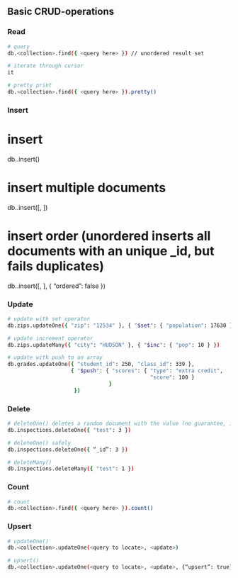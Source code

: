 ## Basic CRUD-operations

### Read
```bash
# query
db.<collection>.find({ <query here> }) // unordered result set

# iterate through cursor
it

# pretty print
db.<collection>.find({ <query here> }).pretty()
```

### Insert
# insert
db.<collection>.insert(<json here>)

# insert multiple documents
db.<collection>.insert([<json>, <json>])

# insert order (unordered inserts all documents with an unique _id, but fails duplicates)
db.<collection>.insert([<json>, <json>], { “ordered”: false })

### Update
```bash
# update with set operator
db.zips.updateOne({ "zip": "12534" }, { "$set": { "population": 17630 } })

# update increment operator
db.zips.updateMany({ "city": "HUDSON" }, { "$inc": { "pop": 10 } })

# update with push to an array
db.grades.updateOne({ "student_id": 250, "class_id": 339 },
                    { "$push": { "scores": { "type": "extra credit",
                                             "score": 100 }
                                }
                     })
```

### Delete
```bash
# deleteOne() deletes a random document with the value (no guarantee, it’s always the same document)
db.inspections.deleteOne({ "test": 3 })

# deleteOne() safely
db.inspections.deleteOne({ “_id”: 3 })

# deleteMany()
db.inspections.deleteMany({ "test": 1 })
```

### Count
```bash
# count
db.<collection>.find({ <query here> }).count()
```

### Upsert

```bash
# updateOne()
db.<collection>.updateOne(<query to locate>, <update>)

# upsert()
db.<collection>.updateOne(<query to locate>, <update>, {“upsert”: true})
```